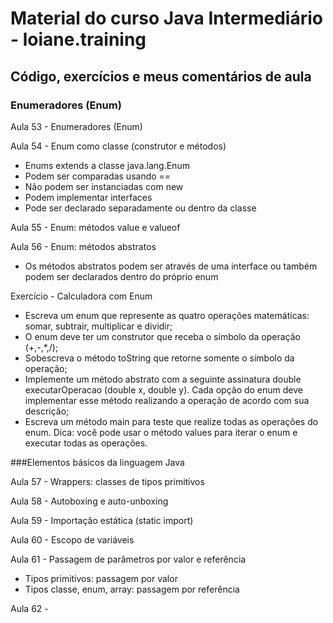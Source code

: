 # Material do curso Java Intermediário - loiane.training

## Código, exercícios e meus comentários de aula

### Enumeradores (Enum)

Aula 53 - Enumeradores (Enum)

Aula 54 - Enum como classe (construtor e métodos)

* Enums extends a classe java.lang.Enum
* Podem ser comparadas usando ==
* Não podem ser instanciadas com new
* Podem implementar interfaces
* Pode ser declarado separadamente ou dentro da classe

Aula 55 - Enum: métodos value e valueof

Aula 56 - Enum: métodos abstratos

* Os métodos abstratos podem ser através de uma interface ou também podem ser declarados dentro do próprio enum

Exercício - Calculadora com Enum
* Escreva um enum que represente as quatro operações matemáticas: somar, subtrair, multiplicar e dividir;
* O enum deve ter um construtor que receba o símbolo da operação (+,-,*,/);
* Sobescreva o método toString que retorne somente o símbolo da operação;
* Implemente um método abstrato com a seguinte assinatura double executarOperacao (double x, double y). Cada opção do enum deve implementar esse método realizando a operação de acordo com sua descrição;
* Escreva um método main para teste que realize todas as operações do enum. Dica: você pode usar o método values para iterar o enum e executar todas as operações. 

###Elementos básicos da linguagem Java

Aula 57 - Wrappers: classes de tipos primitivos

Aula 58 - Autoboxing e auto-unboxing

Aula 59 - Importação estática (static import)

Aula 60 - Escopo de variáveis

Aula 61 - Passagem de parâmetros por valor e referência

* Tipos primitivos: passagem por valor
* Tipos classe, enum, array: passagem por referência

Aula 62 - 

